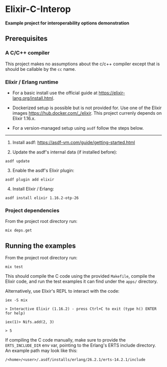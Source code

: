 # Elixir-C-Interop

**Example project for interoperability options demonstration**

## Prerequisites

### A C/C++ compiler

This project makes no assumptions about the c/c++ compiler except that is should be callable by the `cc` name.

### Elixir / Erlang runtime

* For a basic install use the official guide at https://elixir-lang.org/install.html.

* Dockerized setup is possible but is not provided for. Use one of the Elixir images https://hub.docker.com/_/elixir. This project currenly depends on Elixir 1.16.x. 

* For a version-managed setup using `asdf` follow the steps below.

---

1. Install asdf: https://asdf-vm.com/guide/getting-started.html

2. Update the asdf's internal data (if installed before):

```
asdf update
```

3. Enable the asdf's Elixir plugin:

```
asdf plugin add elixir
```

4. Install Elixir / Erlang:

```
asdf install elixir 1.16.2-otp-26
```

### Project dependencies

From the project root directory run:

```
mix deps.get
```

## Running the examples

From the project root directory run:

```
mix test
```

This should compile the C code using the provided `Makefile`, compile the Elixir code, and run the test examples it can find under the `apps/` directory.

Alternatively, use Elixir's REPL to interact with the code:

```
iex -S mix

> Interactive Elixir (1.16.2) - press Ctrl+C to exit (type h() ENTER for help)

iex(1)> Nifs.add(2, 3)

> 5
```

If compiling the C code manually, make sure to provide the `ERTS_INCLUDE_DIR` env var, pointing to the Erlang's ERTS include directory. An example path may look like this:

```
/<home>/<user>/.asdf/installs/erlang/26.2.1/erts-14.2.1/include
```
